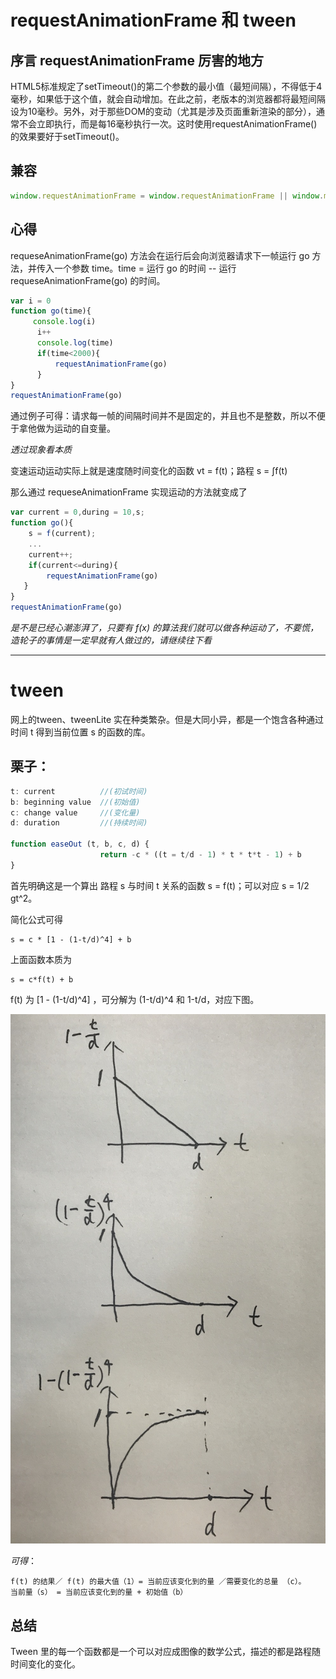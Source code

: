 # requestAnimationFrame 和 tween
## 序言 requestAnimationFrame 厉害的地方
HTML5标准规定了setTimeout()的第二个参数的最小值（最短间隔），不得低于4毫秒，如果低于这个值，就会自动增加。在此之前，老版本的浏览器都将最短间隔设为10毫秒。另外，对于那些DOM的变动（尤其是涉及页面重新渲染的部分），通常不会立即执行，而是每16毫秒执行一次。这时使用requestAnimationFrame()的效果要好于setTimeout()。

## 兼容
```js
window.requestAnimationFrame = window.requestAnimationFrame || window.mozRequestAnimationFrame || window.webkitRequestAnimationFrame || window.msRequestAnimationFrame;
```
## 心得
requeseAnimationFrame(go) 方法会在运行后会向浏览器请求下一帧运行 go 方法，并传入一个参数 time。time = 运行 go 的时间 -- 运行 requeseAnimationFrame(go) 的时间。

```js
var i = 0
function go(time){
     console.log(i)
      i++
      console.log(time)
      if(time<2000){
          requestAnimationFrame(go)
      }
}
requestAnimationFrame(go)
```

通过例子可得：请求每一帧的间隔时间并不是固定的，并且也不是整数，所以不便于拿他做为运动的自变量。

*透过现象看本质*

变速运动运动实际上就是速度随时间变化的函数 vt = f(t)；路程 s = ∫f(t)

那么通过 requeseAnimationFrame 实现运动的方法就变成了

```js
var current = 0,during = 10,s;
function go(){
    s = f(current);
    ...
    current++;
    if(current<=during){
        requestAnimationFrame(go)
   }
}
requestAnimationFrame(go)
```

*是不是已经心潮澎湃了，只要有 f(x) 的算法我们就可以做各种运动了，不要慌，造轮子的事情是一定早就有人做过的，请继续往下看*

* * *

# tween
网上的tween、tweenLite 实在种类繁杂。但是大同小异，都是一个饱含各种通过时间 t 得到当前位置 s 的函数的库。

## 栗子：

```js
t: current			//(初试时间)
b: beginning value	//(初始值)
c: change value		//(变化量)
d: duration			//(持续时间)

function easeOut (t, b, c, d) {
                    return -c * ((t = t/d - 1) * t * t*t - 1) + b
}
```
首先明确这是一个算出 路程 s 与时间 t 关系的函数 s = f(t)；可以对应 s = 1/2 gt^2。

简化公式可得
```
s = c * [1 - (1-t/d)^4] + b

```

上面函数本质为
```
s = c*f(t) + b
```
f(t) 为  [1 - (1-t/d)^4] ，可分解为 (1-t/d)^4 和 1-t/d，对应下图。

![image](https://raw.githubusercontent.com/daydreamy/learningNotes/master/Sherry/static/fx.png)

*可得*：
```
f(t) 的结果／ f(t) 的最大值（1）= 当前应该变化到的量 ／需要变化的总量 （c）。
当前量（s） = 当前应该变化到的量 + 初始值（b）
```

## 总结
Tween 里的每一个函数都是一个可以对应成图像的数学公式，描述的都是路程随时间变化的变化。